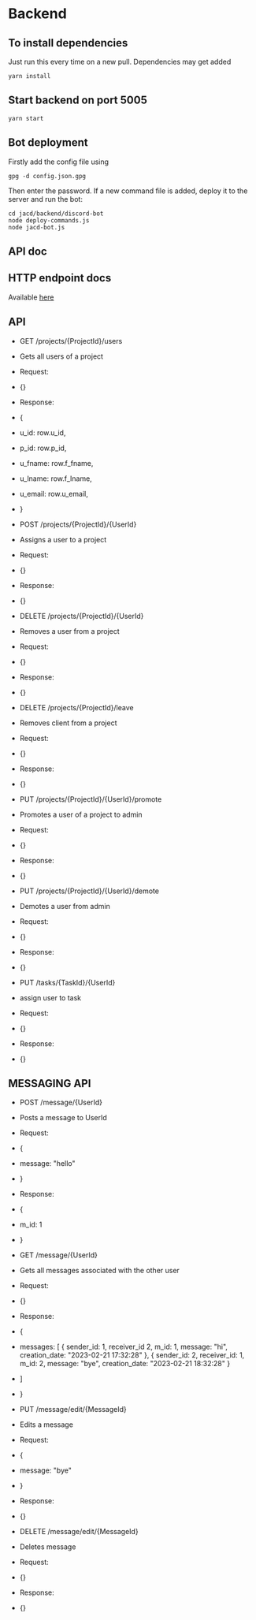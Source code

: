 # Backend

## To install dependencies
Just run this every time on a new pull. Dependencies may get added

```
yarn install
```

## Start backend on port 5005

```
yarn start
```

## Bot deployment
Firstly add the config file using 
```
gpg -d config.json.gpg
```
Then enter the password. If a new command file is added, deploy it to the server and run the bot:

```
cd jacd/backend/discord-bot
node deploy-commands.js
node jacd-bot.js
```

## API doc

## HTTP endpoint docs

Available [here](http://localhost:5005/docs)

## API
* GET /projects/{ProjectId}/users
* Gets all users of a project
* Request:
* {}
* Response:
* {
*   u_id: row.u_id,
*   p_id: row.p_id,
*   u_fname: row.f_fname,
*   u_lname: row.f_lname,
*   u_email: row.u_email,
* }

* POST /projects/{ProjectId}/{UserId}
* Assigns a user to a project
* Request:
* {}
* Response:
* {}

* DELETE /projects/{ProjectId}/{UserId}
* Removes a user from a project
* Request:
* {}
* Response:
* {}

* DELETE /projects/{ProjectId}/leave
* Removes client from a project
* Request:
* {}
* Response:
* {}

* PUT /projects/{ProjectId}/{UserId}/promote
* Promotes a user of a project to admin
* Request:
* {}
* Response:
* {}

* PUT /projects/{ProjectId}/{UserId}/demote
* Demotes a user from admin
* Request:
* {}
* Response:
* {}

* PUT /tasks/{TaskId}/{UserId}
* assign user to task
* Request:
* {}
* Response:
* {}

## MESSAGING API
* POST /message/{UserId}
* Posts a message to UserId
* Request:
* {
*    message: "hello"
* }
* Response:
* {
*    m_id: 1
* }

* GET /message/{UserId}
* Gets all messages associated with the other user
* Request:
* {}
* Response:
* {
*   messages: [
        {
            sender_id: 1,
            receiver_id 2,
            m_id: 1,
            message: "hi",
            creation_date: "2023-02-21 17:32:28"
        },
        {
            sender_id: 2,
            receiver_id: 1,
            m_id: 2,
            message: "bye",
            creation_date: "2023-02-21 18:32:28"
        }
*   ]    
* }

* PUT /message/edit/{MessageId}
* Edits a message
* Request:
* {
*    message: "bye"
* }
* Response:
* {}

* DELETE /message/edit/{MessageId}
* Deletes message
* Request:
* {}
* Response:
* {}

